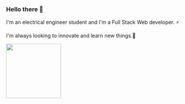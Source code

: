 ### Hello there :japanese_goblin:

I'm an electrical engineer student and I'm a Full Stack Web developer. ⚡

I'm always looking to innovate and learn new things.🌱

<img src="https://media.giphy.com/media/fhAwk4DnqNgw8/giphy.gif" width="150" height="150" />

<!--
**LucasDM1/LucasDM1** is a ✨ _special_ ✨ repository because its `README.md` (this file) appears on your GitHub profile.

Here are some ideas to get you started:

- 🔭 I’m currently working on ...
- 🌱 I’m currently learning ...
- 👯 I’m looking to collaborate on ...
- 🤔 I’m looking for help with ...
- 💬 Ask me about ...
- 📫 How to reach me: ...
- 😄 Pronouns: ...
- ⚡ Fun fact: ...
-->
